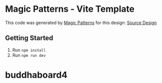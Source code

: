 # Magic Patterns - Vite Template

This code was generated by [Magic Patterns](https://magicpatterns.com) for this design: [Source Design](https://magicpatterns.com/c/ad26c49a-51d2-4ae1-98b7-227a21edef65)

## Getting Started

1. Run `npm install`
2. Run `npm run dev`
# buddhaboard4

